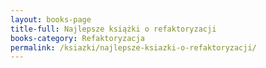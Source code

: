```yaml
---
layout: books-page
title-full: Najlepsze książki o refaktoryzacji
books-category: Refaktoryzacja
permalink: /ksiazki/najlepsze-ksiazki-o-refaktoryzacji/
---
```

